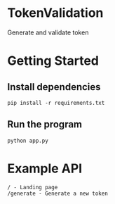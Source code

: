 # TokenValidation
 Generate and validate token

# Getting Started

## Install dependencies
```
pip install -r requirements.txt
```
## Run the program
```
python app.py
```
# Example API
```
/ - Landing page
/generate - Generate a new token
```